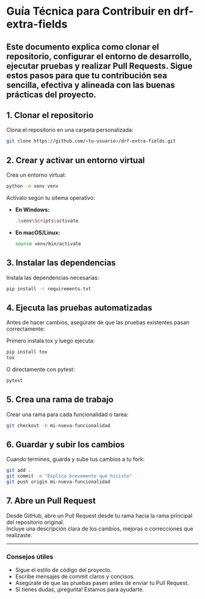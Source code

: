 # Guía Técnica para Contribuir en drf-extra-fields

Este documento explica como clonar el repositorio, configurar el entorno de desarrollo, ejecutar pruebas y realizar Pull Requests.
Sigue estos pasos para que tu contribución sea sencilla, efectiva y alineada con las buenas prácticas del proyecto.
---

## 1. Clonar el repositorio

Clona el repositorio en una carpeta personalizada:

```bash
git clone https://github.com/<tu-usuario>/drf-extra-fields.git
```
## 2. Crear y activar un entorno virtual

Crea un entorno virtual:

```bash
python -m venv venv
```

Actívalo según tu sitema operativo:

- **En Windows:**

  ```bash
  .\venv\Scripts\activate
  ```

- **En macOS/Linux:**

  ```bash
  source venv/bin/activate
  ```
  
## 3. Instalar las dependencias

Instala las dependencias necesarias:

```bash
pip install -r requirements.txt
```
## 4. Ejecuta las pruebas automatizadas

Antes de hacer cambios, asegúrate de que las pruebas existentes pasan correctamente:

Primero instala tox y luego ejecuta:

```bash
pip install tox
tox
```

O directamente con pytest:

```bash
pytest
```

## 5. Crea una rama de trabajo

Crear una rama para cada funcionalidad o tarea:

```bash
git checkout -b mi-nueva-funcionalidad
```
## 6. Guardar y subir los cambios

Cuando termines, guarda y sube tus cambios a tu fork:

```bash
git add .
git commit -m "Explica brevemente qué hiciste"
git push origin mi-nueva-funcionalidad
```
## 7. Abre un Pull Request

Desde GitHub, abre un Pull Request desde tu rama hacia la rama principal del repositorio original.  
Incluye una descripción clara de los cambios, mejoras o correcciones que realizaste.

---
### Consejos útiles

- Sigue el estilo de código del proyecto.
- Escribe mensajes de commit claros y concisos.
- Asegúrate de que las pruebas pasen antes de enviar tu Pull Request.
- Si tienes dudas, ¡pregunta! Estamos para ayudarte.